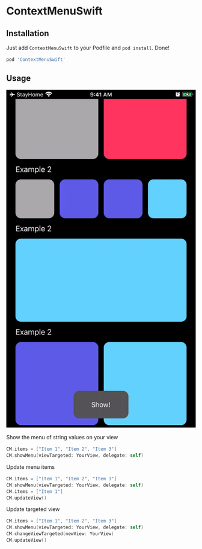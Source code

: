 # ContextMenuSwift

## Installation

Just add `ContextMenuSwift` to your Podfile and `pod install`. Done!

```ruby
pod 'ContextMenuSwift'
```

## Usage

<img src="/Images/example1.gif" />

Show the menu of string values on your view

```swift
CM.items = ["Item 1", "Item 2", "Item 3"]
CM.showMenu(viewTargeted: YourView, delegate: self)
```

Update menu items

```swift
CM.items = ["Item 1", "Item 2", "Item 3"]
CM.showMenu(viewTargeted: YourView, delegate: self)
CM.items = ["Item 1"]
CM.updateView()
```

Update targeted view 

```swift
CM.items = ["Item 1", "Item 2", "Item 3"]
CM.showMenu(viewTargeted: YourView, delegate: self)
CM.changeViewTargeted(newView: YourView)
CM.updateView()
```
